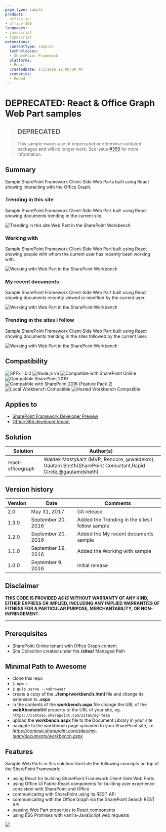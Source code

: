 ```yaml
---
page_type: sample
products:
- office-sp
- office-365
languages:
- javascript
- typescript
extensions:
  contentType: samples
  technologies:
  - SharePoint Framework
  platforms:
  - React
  createdDate: 1/1/2016 12:00:00 AM
  scenarios:
  - Embed
---
```

# DEPRECATED: React & Office Graph Web Part samples

> ## DEPRECATED
> This sample makes use of deprecated or otherwise outdated packages and will no longer work. See issue [#358](https://github.com/pnp/sp-dev-fx-webparts/issues/358) for more information.

## Summary

Sample SharePoint Framework Client-Side Web Parts built using React showing interacting with the Office Graph.

### Trending in this site

Sample SharePoint Framework Client-Side Web Part built using React showing documents trending in the current site.

![Trending in this site Web Part in the SharePoint Workbench](./assets/trendinginthissite-preview.png)

### Working with

Sample SharePoint Framework Client-Side Web Part built using React showing people with whom the current user has recently been working with.

![Working with Web Part in the SharePoint Workbench](./assets/working-with-preview.png)

### My recent documents

Sample SharePoint Framework Client-Side Web Part built using React showing documents recently viewed or modified by the current user.

![Working with Web Part in the SharePoint Workbench](./assets/my-recent-documents-preview.png)

### Trending in the sites I follow

Sample SharePoint Framework Client-Side Web Part built using React showing documents trending in the sites followed by the current user.

![Working with Web Part in the SharePoint Workbench](./assets/trending-in-sites-i-follow-preview.png)


## Compatibility

![SPFx 1.0.0](https://img.shields.io/badge/SPFx-1.0.0-green.svg)
![Node.js v6](https://img.shields.io/badge/Node.js-v6-green.svg) 
![Compatible with SharePoint Online](https://img.shields.io/badge/SharePoint%20Online-Compatible-green.svg)
![Compatible SharePoint 2019](https://img.shields.io/badge/SharePoint%20Server%202019-Compatible-green.svg)
![Compatible with SharePoint 2016 (Feature Pack 2)](https://img.shields.io/badge/SharePoint%20Server%202016%20(Feature%20Pack%202)-Compatible-green.svg)
![Local Workbench Compatible](https://img.shields.io/badge/Local%20Workbench-Compatible-green.svg)
![Hosted Workbench Compatible](https://img.shields.io/badge/Hosted%20Workbench-Compatible-green.svg)


## Applies to

* [SharePoint Framework Developer Preview](https://docs.microsoft.com/sharepoint/dev/spfx/sharepoint-framework-overview)
* [Office 365 developer tenant](https://docs.microsoft.com/sharepoint/dev/spfx/set-up-your-developer-tenant)

## Solution

Solution|Author(s)
--------|---------
react-officegraph|Waldek Mastykarz (MVP, Rencore, @waldekm), Gautam Sheth(SharePoint Consultant,Rapid Circle,@gautamdsheth)

## Version history

Version|Date|Comments
-------|----|--------
2.0  |May 31, 2017| GA release
1.3.0|September 20, 2016|Added the Trending in the sites I follow sample
1.2.0|September 20, 2016|Added the My recent documents sample
1.1.0|September 19, 2016|Added the Working with sample
1.0.0|September 9, 2016|Initial release

## Disclaimer
**THIS CODE IS PROVIDED *AS IS* WITHOUT WARRANTY OF ANY KIND, EITHER EXPRESS OR IMPLIED, INCLUDING ANY IMPLIED WARRANTIES OF FITNESS FOR A PARTICULAR PURPOSE, MERCHANTABILITY, OR NON-INFRINGEMENT.**

---

## Prerequisites

- SharePoint Online tenant with Office Graph content
- Site Collection created under the **/sites/** Managed Path

## Minimal Path to Awesome

- clone this repo
- `$ npm i`
- `$ gulp serve --nobrowser`
- create a copy of the **./temp/workbench.html** file and change its extension to **.aspx**
- in the contents of the **workbench.aspx** file change the URL of the **webAbsoluteUrl** property to the URL of your site, eg. `https://contoso.sharepoint.com/sites/my-team`
- upload the **workbench.aspx** file to the Document Library in your site
- navigate to the workbench page uploaded to your SharePoint site, i.e. _https://contoso.sharepoint.com/sites/my-team/documents/workbench.aspx_

## Features

Sample Web Parts in this solution illustrate the following concepts on top of the SharePoint Framework:

- using React for building SharePoint Framework Client-Side Web Parts
- using Office UI Fabric React components for building user experience consistent with SharePoint and Office
- communicating with SharePoint using its REST API
- communicating with the Office Graph via the SharePoint Search REST API
- passing Web Part properties to React components
- using ES6 Promises with vanilla-JavaScript web requests

![](https://telemetry.sharepointpnp.com/sp-dev-fx-webparts/samples/react-officegraph)
